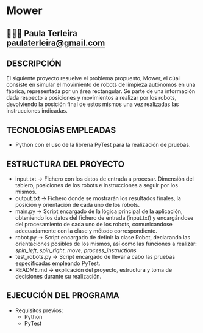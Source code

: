 # Mower
👩🏻‍💻 Paula Terleira                                                          
paulaterleira@gmail.com
---
## DESCRIPCIÓN
El siguiente proyecto resuelve el problema propuesto, Mower, el cúal consiste en simular el movimiento de robots de limpieza autónomos en una fábrica, representada por un área rectangular. Se parte de una información dada respecto a posiciones y movimientos a realizar por los robots, devolviendo la posición final de estos mismos una vez realizadas las instrucciones indicadas.
## TECNOLOGÍAS EMPLEADAS
- Python con el uso de la librería PyTest para la realización de pruebas.
## ESTRUCTURA DEL PROYECTO
- input.txt -> Fichero con los datos de entrada a procesar. Dimensión del tablero, posiciones de los robots e instrucciones a seguir por los mismos.
- output.txt -> Fichero donde se mostrarán los resultados finales, la posición y orientación de cada uno de los robots.
- main.py -> Script encargado de la lógica principal de la aplicación, obteniendo los datos del fichero de entrada (input.txt) y encargándose del procesamiento de cada uno de los robots, comunicandose adecuadamente con la clase y método correspondiente.
- robot.py -> Script encargado de definir la clase Robot, declarando las orientaciones posibles de los mismos, así como las funciones a realizar: *spin_left*, *spin_right*, *move*, *process_instructions*
- test_robots.py -> Script encargado de llevar a cabo las pruebas especificadas empleando PyTest.
- README.md -> explicación del proyecto, estructura y toma de decisiones durante su realización.
## EJECUCIÓN DEL PROGRAMA
- Requisitos previos:
  - Python
  - PyTest
